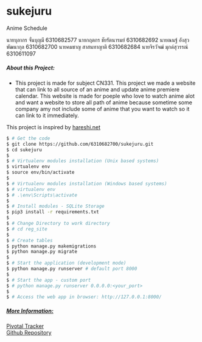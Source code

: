 # sukejuru
Anime Schedule

นายบุลากร จั่นบุญมี 6310682577 
นายกฤตกร ชัยรัตนารมย์ 6310682692 
นายณนฐ์ อังสุวพัฒนากุล 6310682700 
นายคมชาญ สาสนทาญาติ 6310682684 
นายจิรวัจฒ์ มุกด์สุวรรณ์ 6310611097

##### About this Project:
- This project is made for subject CN331. This project we made a website that can link to all source of an anime and update anime premiere calendar. This website is made for poeple who love to watch anime alot and want a website to store all path of anime because sometime some company amy not include some of anime that you want to watch so it can link to it immediately.

This project is inspired by [hareshi.net](hareshi.net)

```bash
$ # Get the code
$ git clone https://github.com/6310682700/sukejuru.git
$ cd sukejuru
$
$ # Virtualenv modules installation (Unix based systems)
$ virtualenv env
$ source env/bin/activate
$
$ # Virtualenv modules installation (Windows based systems)
$ # virtualenv env
$ # .\env\Scripts\activate
$
$ # Install modules - SQLite Storage
$ pip3 install -r requirements.txt
$
$ # Change Directory to work directory
$ # cd reg_site
$
$ # Create tables
$ python manage.py makemigrations
$ python manage.py migrate
$
$ # Start the application (development mode)
$ python manage.py runserver # default port 8000
$
$ # Start the app - custom port
$ # python manage.py runserver 0.0.0.0:<your_port>
$
$ # Access the web app in browser: http://127.0.0.1:8000/
```

##### <u>More Information:</u>  
[Pivotal Tracker](https://www.pivotaltracker.com/n/projects/2609659)  
[Github Repository](https://github.com/6310682700/sukejuru)
